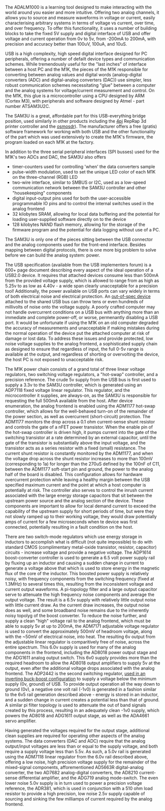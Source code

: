 The ADALM1000 is a learning tool designed to make interacting with the world around you easier and more intuitive. Offering two analog channels, it allows you to source and measure waveforms in voltage or current, easily characterising arbitrary systems in terms of voltage vs current, over time, and over frequency. To offer this functionality, it uses a number of building blocks to take the fixed 5V supply and digital interface of USB and offer voltage and current operation from 0v to 5v, from -200mA to 200mA, with precision and accuracy better than 100uV, 100uA, and 10uS.

USB is a high complexity, high speed digital interface designed for PC peripherals, offering a number of defailt device types and communication schemes. While tremendously useful for the "last inches" of interface between a host PC and the M1K, the pieces of the M1K responsible for converting between analog values and digital words (analog-digital converters (ADC) and digital-analog converters (DAC)) use simpler, less robust communication schemes necessitating "glue" between a computer and the analog systems for voltage/current measurement and control. On the M1K, this glue is a microcontroller using a CPU designed by ARM (Cortex M3), with peripherals and software designed by Atmel - part number ATSAM3U2C.

The SAM3U is a great, affordable part for this USB-everything bridge position, used similarly in other products including the [4pi](https://0xfb.com/shop.html) RepRap 3d printer controller and the [osmosdr](http://sdr.osmocom.org/trac/)). The manufacturer offers a free (gratis) software framework for working with both USB and the other functionality of the part which was used extensively to create the M1K's firmware, the program loaded on each M1K at the factory.

In addition to the three serial peripheral interfaces (SPI busses) used for the M1K's two ADCs and DAC, the SAM3U also offers

 * timer-counters used for controlling 'when' the data converters sample
 * pulse-width modulation, used to set the unique LED color of each M1K on the three-channel (RGB) LED
 * two-wire interface, similar to SMBUS or I2C, used as a low-speed communication network between the SAM3U controller and other "housekeeping" components
 * digital input-output pins used for both the user-accessible programmable IO pins and to control the internal switches used in the analog frontend
 * 32 kilobytes SRAM, allowing for local data buffering and the potential for loading user-supplied software directly on to the device
 * 128 kilobytes NAND flash memory, allowing for the storage of the firmware program and the potential for data logging without use of a PC.

The SAM3U is only one of the pieces sitting between the USB connector and the analog components used for the front-end interface. Besides mapping between digital protocols, there is one more big problem to solve before we can build the analog system: power.

The USB specification (available from the USB implementers forum) is a 600+ page document describing every aspect of the ideal operation of a USB2.0 device. It requires that attached devices consume less than 500mA from the provided voltage supply, which is allowed to range from as high as 5.25v to as low as 4.40v - a wide span clearly unacceptable for a precision tool! Additionally, the power available on USB ports can vary widely in terms of both electrical noise and electrical protection. An [out-of-spec device]() attached to the shared USB bus can throw tens or even hundreds of millivolts of noise onto the voltage supply. A poorly crafted computer may not handle overcurrent conditions on a USB bus with anything more than an immediate and complete power-off, or worse, permenantly disabling a USB port. It would be unfortunate if using the M1K on an old computer degraded the accuracy of measurements and unacceptable if making mistakes during the normal operation of the device put the attached computer at risk of damage or lost data. To address these issues and provide protected, low noise voltage supplies to the analog frontend, a sophisticated supply chain as designed to ensure that regardless of input, the full 0-5v range is available at the output, and regardless of shorting or overvolting the device, the host PC is not exposed to unacceptable risk.

The M1K power chain consists of a grand total of three linear voltage regulators, two switching voltage regulators, a "hot-swap" controller, and a precision reference. The crude 5v supply from the USB bus is first used to supply a 3.3v to the SAM3U controller, which is generated using an ADP7118 fixed voltage linear regulator. This regulator, and the microcontroller it supplies, are always-on, as the SAM3U is responsible for requesting the full 500mA available from the host. After device enumeration, the analog frontend is enabled using the ADM1177 hot-swap controller, which allows for the well-behaved turn-on of the remainder of the power section, as well as overcurrent (short-circuit) protection. The ADM1177 monitors the drop across a 0.1 ohm current-sense shunt resistor and controls the gate of a nFET power transistor. When the enable pin of the hot-swap controller is driven high, it pumps current into the gate of the switching transistor at a rate determined by an external capacitor, until the gate of the transistor is substantially above the input voltage, and the transistor acts as a series resistor with a fixed (small) resistance. The current shunt resistor is constantly monitored by the ADM1177, and when the voltage drop across the shunt resistor increases to more than 100mV (corresponding to 1a) for longer than the 270uS defined by the 100nF of C11, between the ADM1177 soft-start pin and ground, the power to the analog half of the board is disabled. This configuration allows for hardware overcurrent protection while leaving a healthy margin between the USB specified maximum current and the point at which a host computer is potentially at risk. The controller also serves to control the inrush current associated with the large energy storage capacitors that sit between the upstream power source and the analog section of the device. These components are important to allow for local demand current to exceed the capability of the upstream supply for short periods of time, but were they not slowly ramped up to their working voltage, they would draw potentially amps of current for a few microseconds when te device was first connected, potentially resulting in a fault condition on the host.

There are two switch-mode regulators which use energy storage in inductors to accomplish what is difficult (not quite impossible) to do with standard CMOS (complimentary metal-oxide transistor, resistor, capacitor) circuits - increase voltage and provide a negative voltage. The ADP1614 boost-converter controller is used to generate a 6.5 volt power supply rail by fluxing up an inductor and causing a sudden change in current to generate a voltage above that which is used to store energy in the magnetic flux of the core of the inductor. This boosted power supply is relatively noisy, with frequency components from the switching frequency (fixed at 1.3MHz) to several times this, resulting from the inconsistent voltage and current output waveforms. A pi-topology filter and a large output capacitor serve to attenuate the high frequency noise components and average the output voltage. The result is a 6.5v supply with relatively little output noise with little current draw. As the current draw increases, the output noise does as well, and some broadband noise remains due to the inherently noisy topolyg of the boost converter. To reduce the noise further, and supply a clean "high" voltage rail to the analog frontend, which must be able to supply 5v at up to 200mA, the ADM7171 adjustable voltage regulator is used to convert the approximately 500mV of headroom voltage, along with the ~50mV of electrical noise, into heat. The resulting 6v output from the adjustable linear regulator is comparitively free of noise, across the entire spectrum. This 6.0v supply is used for many of the analog components in the frontend, including the AD8018 power output stage and the ADG1611 analog output switch. This 6v0 supply provides more than the required headroom to allow the AD8018 output amplifiers to supply 5v at the output, even after the additional voltage drops associated with the analog frontend. The ADP2442 is the second switching regulator, [used in an inverting buck-boost configuration](http://www.analog.com/static/imported-files/application_notes/AN-1269.pdf) to supply a voltage below the minimum supply (0v, ground) of USB. To provide output operation all the way down to ground (0v), a negative one volt rail (-1v0) is generated in a fashion similar to the 6v5 rail generation described above - energy is stored in an inductor, and a sudden change in current creates a potential less than that of ground. A similar pi filter topology is used to attenuate the out of band signals created by this process, resulting in an adequately clean -1v0 supply, which powers the AD8018 and ADG1611 output stage, as well as the ADA4661 servo amplifier.

Having generated the voltages required for the output stage, additional clean supplies are required for operating other aspects of the analog systems. The data converters (DAC and ADC) require that the analog output/input voltages are less than or equal to the supply voltage, and both require a supply voltage less than 5.5v. As such, a 5.0v rail is generated using the ADM7118 linear regulator from the 6.0v rail described above, offering a low noise, high precision voltage supply for the remainder of the mixed-signal components, afforementioned AD5663R digital-analog converter, the two AD7682 analog-digital converters, the AD8210 current-sense differential amplifier, and the ADG719 analog mode-switch. The even lower noise 5.0v supply is in turn used to power a precision voltage reference, the ADR381, which is used in conjunction with a 510 ohm load resistor to provide a high precision, low noise 2.5v supply capable of sourcing and sinking the few milliamps of current required by the analog frontend.


